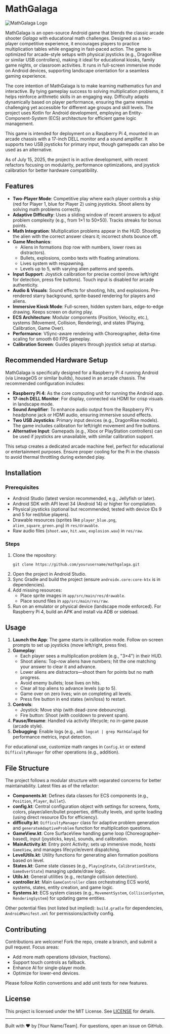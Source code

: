 # MathGalaga

![MathGalaga Logo](path/to/logo.png) <!-- Replace with actual logo if available; otherwise, omit or use a placeholder -->

MathGalaga is an open-source Android game that blends the classic arcade shooter *Galaga* with educational math challenges. Designed as a two-player competitive experience, it encourages players to practice multiplication tables while engaging in fast-paced action. The game is optimized for arcade-style setups with physical joysticks (e.g., DragonRise or similar USB controllers), making it ideal for educational kiosks, family game nights, or classroom activities. It runs in full-screen immersive mode on Android devices, supporting landscape orientation for a seamless gaming experience.

The core intention of MathGalaga is to make learning mathematics fun and interactive. By tying gameplay success to solving multiplication problems, it helps reinforce arithmetic skills in an engaging way. Difficulty adapts dynamically based on player performance, ensuring the game remains challenging yet accessible for different age groups and skill levels. The project uses Kotlin for Android development, employing an Entity-Component-System (ECS) architecture for efficient game logic management.

This game is intended for deployment on a Raspberry Pi 4, mounted in an arcade chassis with a 17-inch DELL monitor and a sound amplifier. It supports two USB joysticks for primary input, though gamepads can also be used as an alternative.

As of July 15, 2025, the project is in active development, with recent refactors focusing on modularity, performance optimizations, and joystick calibration for better hardware compatibility.

## Features

- **Two-Player Mode**: Competitive play where each player controls a ship (red for Player 1, blue for Player 2) using joysticks. Shoot aliens by solving math problems correctly.
- **Adaptive Difficulty**: Uses a sliding window of recent answers to adjust problem complexity (e.g., from 1×1 to 50×50). Tracks streaks for bonus points.
- **Math Integration**: Multiplication problems appear in the HUD. Shooting the alien with the correct answer clears it; incorrect shots bounce off.
- **Game Mechanics**:
  - Aliens in formations (top row with numbers, lower rows as distractors).
  - Bullets, explosions, combo texts with floating animations.
  - Lives system with respawning.
  - Levels up to 5, with varying alien patterns and speeds.
- **Input Support**: Joystick calibration for precise control (move left/right for detection, press fire buttons). Touch input is disabled for arcade authenticity.
- **Audio & Visuals**: Sound effects for shooting, hits, and explosions. Pre-rendered starry background, sprite-based rendering for players and aliens.
- **Immersive Kiosk Mode**: Full-screen, hidden system bars, edge-to-edge drawing. Keeps screen on during play.
- **ECS Architecture**: Modular components (Position, Velocity, etc.), systems (Movement, Collision, Rendering), and states (Playing, Calibration, Game Over).
- **Performance**: VSync-aware rendering with Choreographer, delta-time scaling for smooth 60 FPS gameplay.
- **Calibration Screen**: Guides players through joystick setup at startup.

## Recommended Hardware Setup

MathGalaga is specifically designed for a Raspberry Pi 4 running Android (via LineageOS or similar builds), housed in an arcade chassis. The recommended configuration includes:
- **Raspberry Pi 4**: As the core computing unit for running the Android app.
- **17-inch DELL Monitor**: For display, connected via HDMI for crisp visuals in landscape mode.
- **Sound Amplifier**: To enhance audio output from the Raspberry Pi's headphone jack or HDMI audio, ensuring immersive sound effects.
- **Two USB Joysticks**: Primary input devices (e.g., DragonRise models). The game includes calibration for left/right movement and fire buttons.
- **Alternative Input**: Gamepads (e.g., Xbox or PlayStation controllers) can be used if joysticks are unavailable, with similar calibration support.

This setup creates a dedicated arcade machine feel, perfect for educational or entertainment purposes. Ensure proper cooling for the Pi in the chassis to avoid thermal throttling during extended play.

## Installation

### Prerequisites
- Android Studio (latest version recommended, e.g., Jellyfish or later).
- Android SDK with API level 34 (Android 14) or higher for compilation.
- Physical joysticks (optional but recommended; tested with device IDs 9 and 5 for red/blue players).
- Drawable resources (sprites like `player_blue.png`, `alien_square_green.png`) in `res/drawable`.
- Raw audio files (`shoot.wav`, `hit.wav`, `explosion.wav`) in `res/raw`.

### Steps
1. Clone the repository:
   ```
   git clone https://github.com/yourusername/mathgalaga.git
   ```
2. Open the project in Android Studio.
3. Sync Gradle and build the project (ensure `androidx.core:core-ktx` is in dependencies).
4. Add missing resources:
   - Place sprite images in `app/src/main/res/drawable`.
   - Place sound files in `app/src/main/res/raw`.
5. Run on an emulator or physical device (landscape mode enforced). For Raspberry Pi 4, build an APK and install via ADB or sideload.

## Usage

1. **Launch the App**: The game starts in calibration mode. Follow on-screen prompts to set up joysticks (move left/right, press fire).
2. **Gameplay**:
   - Each player sees a multiplication problem (e.g., "3×4") in their HUD.
   - Shoot aliens: Top-row aliens have numbers; hit the one matching your answer to clear it and advance.
   - Lower aliens are distractors—shoot them for points but no math progress.
   - Avoid enemy bullets; lose lives on hits.
   - Clear all top aliens to advance levels (up to 5).
   - Game over on zero lives; win on completing all levels.
   - Press fire button in end states (win/loss) to restart.
3. **Controls**:
   - Joystick: Move ship (with dead-zone debouncing).
   - Fire button: Shoot (with cooldown to prevent spam).
4. **Pause/Resume**: Handled via activity lifecycle; no in-game pause (arcade style).
5. **Debugging**: Enable logs (e.g., `adb logcat | grep MathGalaga`) for performance metrics, input detection.

For educational use, customize math ranges in `Config.kt` or extend `DifficultyManager` for other operations (e.g., addition).

## File Structure

The project follows a modular structure with separated concerns for better maintainability. Latest files as of the refactor:

- **Components.kt**: Defines data classes for ECS components (e.g., `Position`, `Player`, `Bullet`).
- **config.kt**: Central configuration object with settings for screens, fonts, colors, player/alien/bullet properties, difficulty levels, and sprite loading (using direct resource IDs for efficiency).
- **difficulty.kt**: `DifficultyManager` class for adaptive problem generation and `generateAdaptiveProblem` function for multiplication questions.
- **GameView.kt**: Core SurfaceView handling game loop (Choreographer-based), input (joysticks, keys), sounds, and calibration.
- **MainActivity.kt**: Entry point Activity; sets up immersive mode, hosts `GameView`, and manages lifecycle/event dispatching.
- **LevelUtils.kt**: Utility functions for generating alien formation positions based on level.
- **States.kt**: Game state classes (e.g., `PlayingState`, `CalibrationState`, `GameOverState`) managing update/draw logic.
- **Utils.kt**: General utilities (e.g., rectangle collision detection).
- **controller.kt**: Main `GameController` class orchestrating ECS world, systems, states, entity creation, and game logic.
- **Systems.kt**: ECS system classes (e.g., `MovementSystem`, `CollisionSystem`, `RenderingSystem`) for updating game entities.

Other potential files (not listed but implied): `build.gradle` for dependencies, `AndroidManifest.xml` for permissions/activity config.

## Contributing

Contributions are welcome! Fork the repo, create a branch, and submit a pull request. Focus areas:
- Add more math operations (division, fractions).
- Support touch controls as fallback.
- Enhance AI for single-player mode.
- Optimize for lower-end devices.

Please follow Kotlin conventions and add unit tests for new features.

## License

This project is licensed under the MIT License. See [LICENSE](LICENSE) for details.

---

Built with ❤️ by [Your Name/Team]. For questions, open an issue on GitHub.